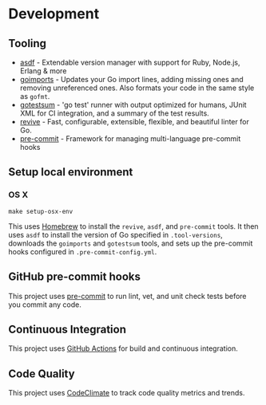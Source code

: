 # Development

## Tooling

- [asdf](https://asdf-vm.com/) - Extendable version manager with support for Ruby, Node.js, Erlang & more
- [goimports](https://pkg.go.dev/golang.org/x/tools/cmd/goimports) - Updates your Go import lines, adding missing ones and removing unreferenced ones. Also formats your code in the same style as `gofmt`.
- [gotestsum](https://github.com/gotestyourself/gotestsum) - 'go test' runner with output optimized for humans, JUnit XML for CI integration, and a summary of the test results.
- [revive](https://github.com/mgechev/revive) - Fast, configurable, extensible, flexible, and beautiful linter for Go.
- [pre-commit](https://pre-commit.com/) - Framework for managing multi-language pre-commit hooks

## Setup local environment

### OS X

```shell
make setup-osx-env
```

This uses [Homebrew](https://brew.sh/) to install the `revive`, `asdf`, and `pre-commit` tools. It then uses `asdf` to
install the version of Go specified in `.tool-versions`, downloads the `goimports` and `gotestsum` tools, and sets up
the pre-commit hooks configured in `.pre-commit-config.yml`.

## GitHub pre-commit hooks

This project uses [pre-commit](https://pre-commit.com/) to run lint, vet, and unit check tests before you commit any
code.


## Continuous Integration

This project uses [GitHub Actions](https://github.com/sprak3000/go-glitch/actions) for build and continuous integration.

## Code Quality

This project uses [CodeClimate](https://codeclimate.com/github/sprak3000/go-glitch) to track code quality metrics and
trends.
